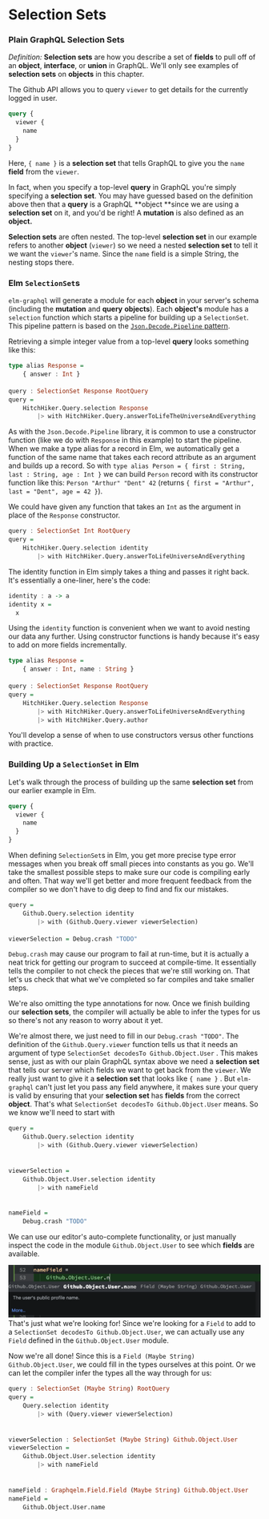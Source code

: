 # Selection Sets

### Plain GraphQL Selection Sets

_Definition:_ **Selection sets** are how you describe a set of **fields** to pull off of an **object**, **interface**, or **union** in GraphQL. We'll only see examples of **selection sets** on **objects** in this chapter.

The Github API allows you to query `viewer` to get details for the currently logged in user.

```graphql
query {
  viewer {
    name
  }
}
```

Here, `{ name }` is a **selection set** that tells GraphQL to give you the `name` **field** from the `viewer`.

In fact, when you specify a top-level **query** in GraphQL you're simply specifying a **selection set**. You may have guessed based on the definition above then that a **query** is a GraphQL **object **since we are using a **selection set** on it, and you'd be right! A **mutation** is also defined as an **object.**

**Selection sets** are often nested. The top-level **selection set** in our example refers to another **object** \(`viewer`\) so we need a nested **selection set** to tell it we want the `viewer`'s name. Since the `name` field is a simple String, the nesting stops there.

### Elm `SelectionSet`s

`elm-graphql` will generate a module for each **object** in your server's schema \(including the **mutation** and **query** **objects**\). Each **object's** module has a `selection` function which starts a pipeline for building up a `SelectionSet`. This pipeline pattern is based on the [`Json.Decode.Pipeline` pattern](https://github.com/NoRedInk/elm-decode-pipeline).

Retrieving a simple integer value from a top-level **query** looks something like this:

```haskell
type alias Response = 
    { answer : Int }

query : SelectionSet Response RootQuery
query =
    HitchHiker.Query.selection Response
        |> with HitchHiker.Query.answerToLifeTheUniverseAndEverything
```

As with the `Json.Decode.Pipeline` library, it is common to use a constructor function \(like we do with `Response` in this example\) to start the pipeline. When we make a type alias for a record in Elm, we automatically get a function of the same name that takes each record attribute as an argument and builds up a record. So with `type alias Person = { first : String, last : String, age : Int }` we can build `Person` record with its constructor function like this: `Person "Arthur" "Dent" 42` \(returns `{ first = "Arthur", last = "Dent", age = 42 }`\).

We could have given any function that takes an `Int` as the argument in place of the `Response` constructor.

```haskell
query : SelectionSet Int RootQuery
query =
    HitchHiker.Query.selection identity
        |> with HitchHiker.Query.answerToLifeUniverseAndEverything
```

The identity function in Elm simply takes a thing and passes it right back. It's essentially a one-liner, here's the code:

```haskell
identity : a -> a
identity x =
  x
```

Using the `identity` function is convenient when we want to avoid nesting our data any further. Using constructor functions is handy because it's easy to add on more fields incrementally.

```haskell
type alias Response = 
    { answer : Int, name : String }

query : SelectionSet Response RootQuery
query =
    HitchHiker.Query.selection Response
        |> with HitchHiker.Query.answerToLifeUniverseAndEverything
        |> with HitchHiker.Query.author
```

You'll develop a sense of when to use constructors versus other functions with practice.

### Building Up a `SelectionSet` in Elm

Let's walk through the process of building up the same **selection set** from our earlier example in Elm.

```graphql
query {
  viewer {
    name
  }
}
```

When defining `SelectionSet`s in Elm, you get more precise type error messages when you break off small pieces into constants as you go. We'll take the smallest possible steps to make sure our code is compiling early and often. That way we'll get better and more frequent feedback from the compiler so we don't have to dig deep to find and fix our mistakes.

```haskell
query =
    Github.Query.selection identity
        |> with (Github.Query.viewer viewerSelection)

viewerSelection = Debug.crash "TODO"
```

`Debug.crash` may cause our program to fail at run-time, but it is actually a neat trick for getting our program to succeed at compile-time. It essentially tells the compiler to not check the pieces that we're still working on. That let's us check that what we've completed so far compiles and take smaller steps.

We're also omitting the type annotations for now. Once we finish building our **selection sets**, the compiler will actually be able to infer the types for us so there's not any reason to worry about it yet.

We're almost there, we just need to fill in our `Debug.crash "TODO"`. The definition of the `Github.Query.viewer` function tells us that it needs an argument of type `SelectionSet decodesTo Github.Object.User` . This makes sense, just as with our plain GraphQL syntax above we need a **selection set** that tells our server which fields we want to get back from the `viewer`. We really just want to give it a **selection set** that looks like `{ name }` . But `elm-graphql` can't just let you pass any field anywhere, it makes sure your query is valid by ensuring that your **selection set** has **fields** from the correct **object**. That's what `SelectionSet decodesTo Github.Object.User` means. So we know we'll need to start with

```haskell
query =
    Github.Query.selection identity
        |> with (Github.Query.viewer viewerSelection)


viewerSelection =
    Github.Object.User.selection identity
        |> with nameField


nameField =
    Debug.crash "TODO"
```

We can use our editor's auto-complete functionality, or just manually inspect the code in the module `Github.Object.User` to see which **fields** are available.

![](/assets/nameField.png)That's just what we're looking for! Since we're looking for a `Field` to add to a `SelectionSet decodesTo Github.Object.User`, we can actually use any `Field` defined in the `Github.Object.User` module.

Now we're all done! Since this is a `Field (Maybe String) Github.Object.User`, we could fill in the types ourselves at this point. Or we can let the compiler infer the types all the way through for us:

```haskell
query : SelectionSet (Maybe String) RootQuery
query =
    Query.selection identity
        |> with (Query.viewer viewerSelection)


viewerSelection : SelectionSet (Maybe String) Github.Object.User
viewerSelection =
    Github.Object.User.selection identity
        |> with nameField


nameField : Graphqelm.Field.Field (Maybe String) Github.Object.User
nameField =
    Github.Object.User.name
```



